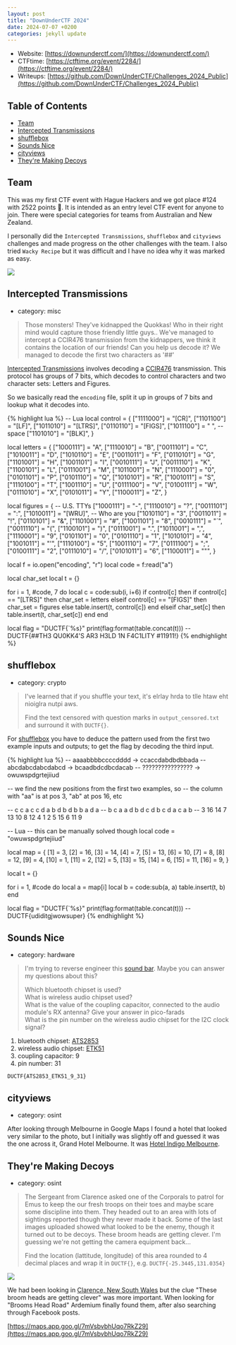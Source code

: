 ```yaml
---
layout: post
title: "DownUnderCTF 2024"
date: 2024-07-07 +0200
categories: jekyll update
---
```

- Website: [https://downunderctf.com/](https://downunderctf.com/)
- CTFtime: [https://ctftime.org/event/2284/](https://ctftime.org/event/2284/)
- Writeups: [https://github.com/DownUnderCTF/Challenges_2024_Public](https://github.com/DownUnderCTF/Challenges_2024_Public)

## Table of Contents
  - [Team](#team)
  - [Intercepted Transmissions](#intercepted-transmissions)
  - [shufflebox](#shufflebox)
  - [Sounds Nice](#sounds-nice)
  - [cityviews](#cityviews)
  - [They're Making Decoys](#theyre-making-decoys)

## Team
This was my first CTF event with Hague Hackers and we got place #124 with 2522 points 🙂. It is intended as an entry level CTF event for anyone to join. There were special categories for teams from Australian and New Zealand.

I personally did the `Intercepted Transmissions`, `shufflebox` and `cityviews` challenges and made progress on the other challenges with the team. I also tried `Wacky Recipe` but it was difficult and I have no idea why it was marked as easy.

![](https://ketho.github.io/data/ductf/team.jpg)

## Intercepted Transmissions
- category: misc
> Those monsters! They've kidnapped the Quokkas! Who in their right mind would capture those friendly little guys.. We've managed to intercept a CCIR476 transmission from the kidnappers, we think it contains the location of our friends! Can you help us decode it? We managed to decode the first two characters as '##'

[Intercepted Transmissions](https://github.com/DownUnderCTF/Challenges_2024_Public/tree/main/beginner/intercepted-transmissions) involves decoding a [CCIR476](https://en.wikipedia.org/wiki/CCIR_476) transmission. This protocol has groups of 7 bits, which decodes to control characters and two character sets: Letters and Figures.

So we basically read the `encoding` file, split it up in groups of 7 bits and lookup what it decodes into.

{% highlight lua %}
-- Lua
local control = {
    ["1111000"] = "[CR]",
    ["1101100"] = "[LF]",
    ["1011010"] = "[LTRS]",
    ["0110110"] = "[FIGS]",
    ["1011100"] = " ", -- space
    ["1101010"] = "[BLK]",
}
 
local letters = {
    ["1000111"] = "A",
    ["1110010"] = "B",
    ["0011101"] = "C",
    ["1010011"] = "D",
    ["1010110"] = "E",
    ["0011011"] = "F",
    ["0110101"] = "G",
    ["1101001"] = "H",
    ["1001101"] = "I",
    ["0010111"] = "J",
    ["0011110"] = "K",
    ["1100101"] = "L",
    ["0111001"] = "M",
    ["1011001"] = "N",
    ["1110001"] = "0",
    ["0101101"] = "P",
    ["0101110"] = "Q",
    ["1010101"] = "R",
    ["1001011"] = "S",
    ["1110100"] = "T",
    ["1001110"] = "U",
    ["0111100"] = "V",
    ["0100111"] = "W",
    ["0111010"] = "X",
    ["0101011"] = "Y",
    ["1100011"] = "Z",
}

local figures = { -- U.S. TTYs
    ["1000111"] = "-",
    ["1110010"] = "?",
    ["0011101"] = ":",
    ["1010011"] = "[WRU]", -- Who are you
    ["1010110"] = "3",
    ["0011011"] = "!",
    ["0110101"] = "&",
    ["1101001"] = "#",
    ["1001101"] = "8",
    ["0010111"] = "´",
    ["0011110"] = "(",
    ["1100101"] = ")",
    ["0111001"] = ".",
    ["1011001"] = ",",
    ["1110001"] = "9",
    ["0101101"] = "0",
    ["0101110"] = "1",
    ["1010101"] = "4",
    ["1001011"] = "'",
    ["1110100"] = "5",
    ["1001110"] = "7",
    ["0111100"] = ";",
    ["0100111"] = "2",
    ["0111010"] = "/",
    ["0101011"] = "6",
    ["1100011"] = "\"",
}

local f = io.open("encoding", "r")
local code = f:read("a")

local char_set
local t = {}

for i = 1, #code, 7 do
    local c = code:sub(i, i+6)
    if control[c] then
        if control[c] == "[LTRS]" then
            char_set = letters
        elseif control[c] == "[FIGS]" then
            char_set = figures
        else
            table.insert(t, control[c])
        end
    elseif char_set[c] then
        table.insert(t, char_set[c])
    end
end

local flag = "DUCTF{`%s}"
print(flag:format(table.concat(t)))
-- DUCTF{##TH3 QU0KK4'S AR3 H3LD 1N F4C1LITY #11911!}
{% endhighlight %}

## shufflebox
- category: crypto
> I've learned that if you shuffle your text, it's elrlay hrda to tlle htaw eht nioiglra nutpi aws.
> 
> Find the text censored with question marks in `output_censored.txt` and surround it with `DUCTF{}`.

For [shufflebox](https://github.com/DownUnderCTF/Challenges_2024_Public/tree/main/beginner/shufflebox) you have to deduce the pattern used from the first two example inputs and outputs; to get the flag by decoding the third input.

{% highlight lua %}
-- aaaabbbbccccdddd -> ccaccdabdbdbbada
-- abcdabcdabcdabcd -> bcaadbdcdbcdacab
-- ???????????????? -> owuwspdgrtejiiud

-- we find the new positions from the first two examples, so
-- the column with "aa" is at pos 3, "ab" at pos 16, etc

-- c  c  a  c  c  d  a  b  d  b  d  b  b  a  d  a
-- b  c  a  a  d  b  d  c  d  b  c  d  a  c  a  b
-- 3  16 14 7  13 10 8  12 4  1  2  5  15 6  11 9

-- Lua
-- this can be manually solved though
local code = "owuwspdgrtejiiud"

local map = {
    [1] = 3,
    [2] = 16,
    [3] = 14,
    [4] = 7,
    [5] = 13,
    [6] = 10,
    [7] = 8,
    [8] = 12,
    [9] = 4,
    [10] = 1,
    [11] = 2,
    [12] = 5,
    [13] = 15,
    [14] = 6,
    [15] = 11,
    [16] = 9,
}

local t = {}

for i = 1, #code do
    local a = map[i]
    local b = code:sub(a, a)
    table.insert(t, b)
end

local flag = "DUCTF{`%s}"
print(flag:format(table.concat(t)))
-- DUCTF{udiditgjwowsuper}
{% endhighlight %}

## Sounds Nice
- category: hardware

> I'm trying to reverse engineer this [sound bar](https://github.com/DownUnderCTF/Challenges_2024_Public/blob/main/hardware/sounds-nice/publish/soundsystem.jpeg). Maybe you can answer my questions about this?
> 
> Which bluetooth chipset is used?  
> What is wireless audio chipset used?  
> What is the value of the coupling capacitor, connected to the audio module's RX antenna? Give your answer in pico-farads  
> What is the pin number on the wireless audio chipset for the I2C clock signal?

1. bluetooth chipset: [ATS2853](https://fccid.io/2AIMRMITVS26/Internal-Photos/Internal-photos-5514992)
2. wireless audio chipset: [ETK51](https://fccid.io/Z9G-EDF54/User-Manual/User-Manual-3526427.html)
3. coupling capacitor: 9
4. pin number: 31

```
DUCTF{ATS2853_ETK51_9_31}
```

## cityviews
- category: osint

After looking through Melbourne in Google Maps I found a hotel that looked very similar to the photo, but I initially was slightly off and guessed it was the one across it, Grand Hotel Melbourne. It was [Hotel Indigo Melbourne](https://www.google.com/maps/place/Hotel+Indigo+Melbourne+on+Flinders,+an+IHG+Hotel/@-37.8202368,144.9524746,1088m). 

## They're Making Decoys
- category: osint
> The Sergeant from Clarence asked one of the Corporals to patrol for Emus to keep the our fresh troops on their toes and maybe scare some discipline into them. They headed out to an area with lots of sightings reported though they never made it back. Some of the last images uploaded showed what looked to be the enemy, though it turned out to be decoys. These broom heads are getting clever. I'm guessing we're not getting the camera equipment back...
> 
> Find the location (lattitude, longitude) of this area rounded to 4 decimal places and wrap it in `DUCTF{}`, e.g. `DUCTF{-25.3445,131.0354}`

![](https://ketho.github.io/data/ductf/decoys.jpg)

We had been looking in [Clarence, New South Wales](https://www.google.com/maps/place/Clarence+Nieuw-Zuid-Wales+2790,+Australi%C3%AB/@-33.4706957,150.2162388,14z) but the clue "These broom heads are getting clever" was more important. When looking for "Brooms Head Road" Ardemium finally found them, after also searching through Facebook posts.

[https://maps.app.goo.gl/7mVsbvbhUqo7RkZ29](https://maps.app.goo.gl/7mVsbvbhUqo7RkZ29)

